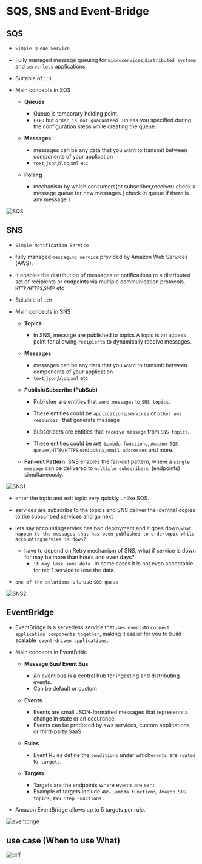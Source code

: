 # SQS, SNS and Event-Bridge



## SQS

- `Simple Queue Service`
- Fully managed message queuing for `microservices`,`distributed systems` and `serverless` applications.
- Suitable of `1:1`

- Main concepts in SQS

    - **Queues**
        - Queue is temporary holding point.
        - `FIFO` but `order is not guaranteed ` unless you specified during the configuration steps while creating the queue.

    - **Messages**
        - messages can be any data that you want to transmit between components of your application
        - `text`,`json`,`blob`,`xml` etc

    - **Polling**
        - mechanism by which consumers(or subscriber,receiver) check a message queue for new messages.( check in queue if there is any message )

    
![SQS](https://github.com/anupmaharzn/intro-to-aws/assets/34486226/30e21feb-49ab-4db5-adfa-da9121b30e63)



## SNS

- `Simple Notification Service`
- fully managed `messaging service` provided by Amazon Web Services (AWS). 
-  It enables the distribution of messages or notifications to a distributed set of recipients or endpoints via multiple communication protocols. `HTTP/HTTPS`,`SMTP` etc
- Suitable of `1:M`
- Main concepts in SNS

    - **Topics**
        - In SNS, message are published to topics.A topic is an access point for allowing `recipients` to dynamically receive messages.

    - **Messages**
        - messages can be any data that you want to transmit between components of your application
        - `text`,`json`,`blob`,`xml` etc

    - **Publish/Subscribe (PubSub)**
        - Publisher are entities that `send messages` to `SNS topics`.
        - These entities could be `applications`,`services` or `other aws resources ` that generate message

        - Subscribers are entities that `receive message` from `SNS topics`.
        - These entities could be `AWS Lambda functions`, `Amazon SQS queues`,`HTTP/HTTPS` endpoints,`email addresses` and more.


    - **Fan-out Pattern**: SNS enables the fan-out pattern, where a `single message` can be delivered to `multiple subscribers `(endpoints) simultaneously.


![SNS1](https://github.com/anupmaharzn/intro-to-aws/assets/34486226/2e37c702-80cb-46b2-8850-d17d9869854b)



- enter the topic and exit topic very quickly unlike SQS.
- services are subscribe to the topics and SNS deliver the identital copies to the subscribed services and go next 


- lets say accountingservies has bad deployment and it goes down,`what happen to the messages that has been published to ordertopic while accountingservies is down?`
    - have to depend on Retry mechanism of SNS, what if service is down for may be more than hours and even days?
        - `it may lose some data ` in some cases it is not even acceptable for teir 1 service to lose the data.

- `one of the solutions` is to use `SQS queue`


![SNS2](https://github.com/anupmaharzn/intro-to-aws/assets/34486226/ede1f9f1-7900-44f6-8539-11ef689301dd)




## EventBridge

- EventBridge is a serverless service that` uses events `to `connect application components together`, making it easier for you to build scalable` event-driven applications`.

- Main concepts in EventBride

    - **Message Bus/ Event Bus**
        - An event bus is a central hub for ingesting and distributing events.
        - Can be default or custom
    - **Events**
        - Events are small JSON-formatted messages that represents a change in state or an occurance.
        - Events can be produced by aws services, custom applications, or third-party SaaS

    - **Rules**
        - Event Rules define the `conditions` under which`events `are `routed` to` targets`.

    - **Targets**
        - Targets are the endpoints where events are sent.
        - Example of targets include `AWS Lambda functions`, `Amazon SNS topics`, `AWS Step Functions.`

- Amazon EventBridge allows up to 5 targets per rule.

![eventbrige](https://github.com/anupmaharzn/intro-to-aws/assets/34486226/3f5a1170-9a5e-4e9d-8571-516a76462149)




## use case (When to use What)

![diff](https://github.com/anupmaharzn/intro-to-aws/assets/34486226/569f10f8-5bf0-4e76-8053-70be3c223dc6)

